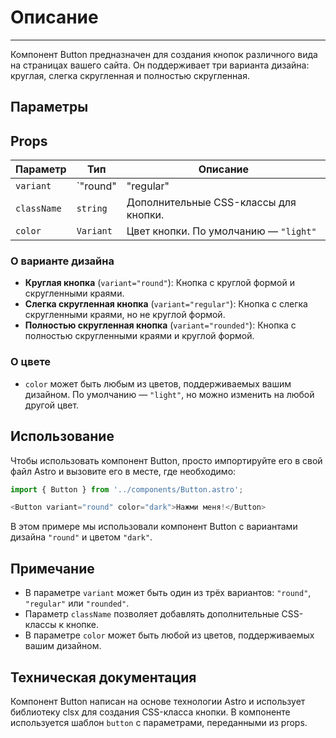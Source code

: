 # Описание

--------

Компонент Button предназначен для создания кнопок различного вида на страницах вашего сайта. Он поддерживает три варианта дизайна: круглая, слегка скругленная и полностью скругленная.

## Параметры

## Props

| Параметр | Тип | Описание |
| --- | --- | --- |
| `variant` | `"round" | "regular" | "rounded"` | Вариант дизайна кнопки. По умолчанию — `"regular"`. |
| `className` | `string` | Дополнительные CSS-классы для кнопки. |
| `color` | `Variant` | Цвет кнопки. По умолчанию — `"light"` |

### О варианте дизайна

* **Круглая кнопка** (`variant="round"`): Кнопка с круглой формой и скругленными краями.
* **Слегка скругленная кнопка** (`variant="regular"`): Кнопка с слегка скругленными краями, но не круглой формой.
* **Полностью скругленная кнопка** (`variant="rounded"`): Кнопка с полностью скругленными краями и круглой формой.

### О цвете

* `color` может быть любым из цветов, поддерживаемых вашим дизайном. По умолчанию — `"light"`, но можно изменить на любой другой цвет.

## Использование

Чтобы использовать компонент Button, просто импортируйте его в свой файл Astro и вызовите его в месте, где необходимо:

```typescript
import { Button } from '../components/Button.astro';

<Button variant="round" color="dark">Нажми меня!</Button>
```

В этом примере мы использовали компонент Button с вариантами дизайна `"round"` и цветом `"dark"`.

## Примечание

* В параметре `variant` может быть один из трёх вариантов: `"round"`, `"regular"` или `"rounded"`.
* Параметр `className` позволяет добавлять дополнительные CSS-классы к кнопке.
* В параметре `color` может быть любой из цветов, поддерживаемых вашим дизайном.

## Техническая документация

Компонент Button написан на основе технологии Astro и использует библиотеку clsx для создания CSS-класса кнопки. В компоненте используется шаблон `button` с параметрами, переданными из props.
